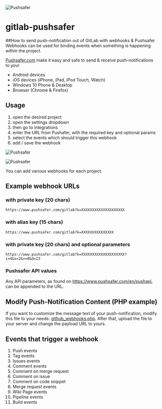 ![Pushsafer](https://www.pushsafer.com/de/assets/logos/logo.png)
# gitlab-pushsafer
##How to send push-notification out of GitLab with webhooks & Pushsafer
Webhooks can be used for binding events when something is happening within the project.

[Pushsafer.com](https://www.pushsafer.com) make it easy and safe to send &amp; receive push-notifications to your
- Android devices
- iOS devices (iPhone, iPad, iPod Touch, Watch)
- Windows 10 Phone & Desktop
- Browser (Chrome & Firefox)

## Usage
1. open the desired project
2. open the settings dropdown
3. then go to integrations
4. enter the URL from Pushafer, with the required key and optional params
5. select the events which should trigger this webhook
6. add / save the webhook

![Pushsafer](https://www.pushsafer.com/de/assets/examples/gitlab_add_webhook1.jpg)

![Pushsafer](https://www.pushsafer.com/de/assets/examples/gitlab_add_webhook2.jpg)

You can add various webhooks for each project.

## Example webhook URLs
### with private key (20 chars)

	https://www.pushsafer.com/gitlab?k=XXXXXXXXXXXXXXXXXXXX
  
### with alias key (15 chars)

	https://www.pushsafer.com/gitlab?k=XXXXXXXXXXXXXXX
  
### with private key (20 chars) and optional parameters

	https://www.pushsafer.com/gitlab?k=XXXXXXXXXXXXXXXXXXXX?i=4&s=2&v=0&d=23

### Pushsafer API values

Any API parameters, as found on https://www.pushsafer.com/en/pushapi, can be appended to the URL.

## Modify Push-Notification Content (PHP example)

If you want to customize the message text of your push-notification, modify this file to your needs: [github_webhooks.php](https://github.com/appzer/gitlab-pushsafer/blob/master/gitlab_webhooks.php). After that, upload the file to your server and change the payload URL to yours.

## Events that trigger a webhook
1. Push events
2. Tag events
3. Issues events
4. Comment events
5. Comment on merge request
6. Comment on issue
7. Comment on code snippet
8. Merge request events
9. Wiki Page events
10. Pipeline events
11. Build events
